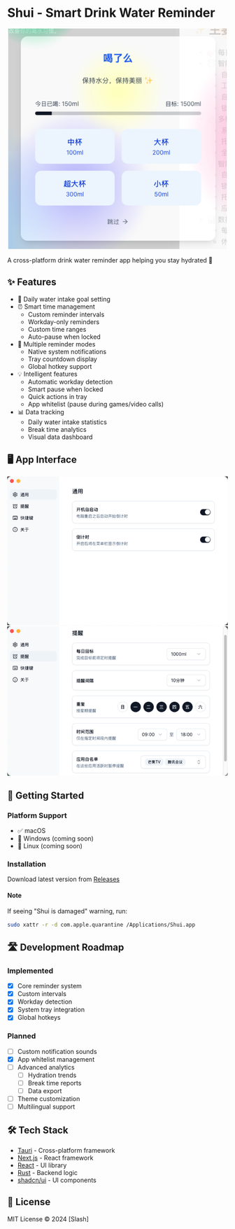 # Shui - Smart Drink Water Reminder

<p align="center">
  <img src="public/screenshot-0.png" alt="Shui Screenshot" width="500"/>
</p>

A cross-platform drink water reminder app helping you stay hydrated 💪

## ✨ Features

- 🎯 Daily water intake goal setting
- ⏰ Smart time management
  - Custom reminder intervals
  - Workday-only reminders
  - Custom time ranges
  - Auto-pause when locked
- 🔔 Multiple reminder modes
  - Native system notifications
  - Tray countdown display
  - Global hotkey support
- 💡 Intelligent features
  - Automatic workday detection
  - Smart pause when locked
  - Quick actions in tray
  - App whitelist (pause during games/video calls)
- 📊 Data tracking
  - Daily water intake statistics
  - Break time analytics
  - Visual data dashboard

## 🖥 App Interface

<p align="center">
  <img src="public/screenshot-2.png" alt="Settings"/>
  <br/>
  <img src="public/screenshot-3.png" alt="Notification"/>
</p>

## 🚀 Getting Started

### Platform Support

- ✅ macOS
- 🚧 Windows (coming soon)
- 🚧 Linux (coming soon)

### Installation

Download latest version from [Releases](https://github.com/rock-zhang/Shui/releases/)

#### Note

If seeing "Shui is damaged" warning, run:

```bash
sudo xattr -r -d com.apple.quarantine /Applications/Shui.app
```

## 🛣 Development Roadmap

### Implemented

- [x] Core reminder system
- [x] Custom intervals
- [x] Workday detection
- [x] System tray integration
- [x] Global hotkeys

### Planned

- [ ] Custom notification sounds
- [x] App whitelist management
- [ ] Advanced analytics
  - [ ] Hydration trends
  - [ ] Break time reports
  - [ ] Data export
- [ ] Theme customization
- [ ] Multilingual support

## 🛠 Tech Stack

- [Tauri](https://tauri.app/) - Cross-platform framework
- [Next.js](https://nextjs.org/) - React framework
- [React](https://reactjs.org/) - UI library
- [Rust](https://www.rust-lang.org/) - Backend logic
- [shadcn/ui](https://ui.shadcn.com/) - UI components

## 📝 License

MIT License © 2024 [Slash]
